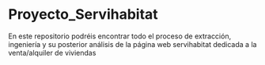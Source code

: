 # Proyecto_Servihabitat
En este repositorio podréis encontrar todo el proceso de extracción, ingeniería y su posterior análisis de la página web servihabitat dedicada a la venta/alquiler de viviendas
